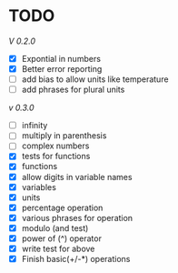 # TODO

_V 0.2.0_

- [x] Expontial in numbers
- [x] Better error reporting
- [ ] add bias to allow units like temperature
- [ ] add phrases for plural units

_v 0.3.0_

- [ ] infinity
- [ ] multiply in parenthesis
- [ ] complex numbers
- [x] tests for functions
- [x] functions
- [x] allow digits in variable names
- [x] variables
- [x] units
- [x] percentage operation
- [x] various phrases for operation
- [x] modulo (and test)
- [x] power of (^) operator
- [x] write test for above
- [x] Finish basic(+/-\*) operations
